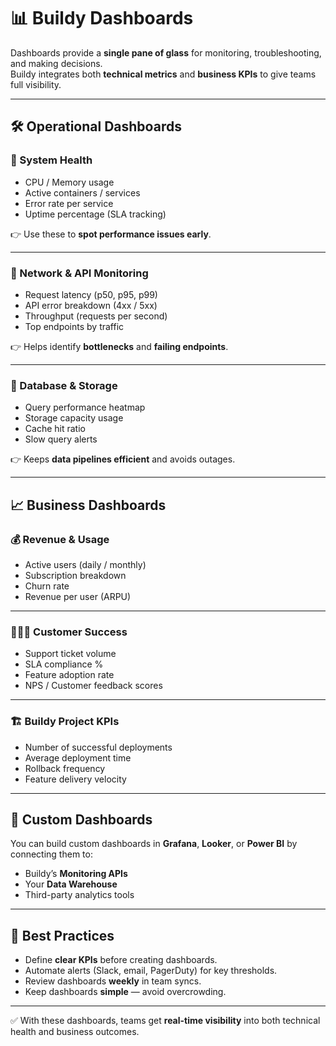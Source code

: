 # 📊 Buildy Dashboards

Dashboards provide a **single pane of glass** for monitoring, troubleshooting, and making decisions.  
Buildy integrates both **technical metrics** and **business KPIs** to give teams full visibility.

---

## 🛠️ Operational Dashboards

### 🔎 System Health
- CPU / Memory usage
- Active containers / services
- Error rate per service
- Uptime percentage (SLA tracking)

👉 Use these to **spot performance issues early**.

---

### 📡 Network & API Monitoring
- Request latency (p50, p95, p99)
- API error breakdown (4xx / 5xx)
- Throughput (requests per second)
- Top endpoints by traffic

👉 Helps identify **bottlenecks** and **failing endpoints**.

---

### 💾 Database & Storage
- Query performance heatmap
- Storage capacity usage
- Cache hit ratio
- Slow query alerts

👉 Keeps **data pipelines efficient** and avoids outages.

---

## 📈 Business Dashboards

### 💰 Revenue & Usage
- Active users (daily / monthly)
- Subscription breakdown
- Churn rate
- Revenue per user (ARPU)

---

### 🧑‍🤝‍🧑 Customer Success
- Support ticket volume
- SLA compliance %
- Feature adoption rate
- NPS / Customer feedback scores

---

### 🏗️ Buildy Project KPIs
- Number of successful deployments
- Average deployment time
- Rollback frequency
- Feature delivery velocity

---

## 🔧 Custom Dashboards

You can build custom dashboards in **Grafana**, **Looker**, or **Power BI** by connecting them to:
- Buildy’s **Monitoring APIs**
- Your **Data Warehouse**
- Third-party analytics tools

---

## 📝 Best Practices

- Define **clear KPIs** before creating dashboards.  
- Automate alerts (Slack, email, PagerDuty) for key thresholds.  
- Review dashboards **weekly** in team syncs.  
- Keep dashboards **simple** — avoid overcrowding.  

---

✅ With these dashboards, teams get **real-time visibility** into both technical health and business outcomes.
